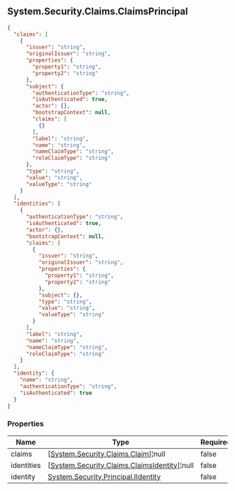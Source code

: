 
<h2 id="tocS_System.Security.Claims.ClaimsPrincipal">System.Security.Claims.ClaimsPrincipal</h2>

<a id="schemasystem.security.claims.claimsprincipal"></a>
<a id="schema_System.Security.Claims.ClaimsPrincipal"></a>
<a id="tocSsystem.security.claims.claimsprincipal"></a>
<a id="tocssystem.security.claims.claimsprincipal"></a>

```json
{
  "claims": [
    {
      "issuer": "string",
      "originalIssuer": "string",
      "properties": {
        "property1": "string",
        "property2": "string"
      },
      "subject": {
        "authenticationType": "string",
        "isAuthenticated": true,
        "actor": {},
        "bootstrapContext": null,
        "claims": [
          {}
        ],
        "label": "string",
        "name": "string",
        "nameClaimType": "string",
        "roleClaimType": "string"
      },
      "type": "string",
      "value": "string",
      "valueType": "string"
    }
  ],
  "identities": [
    {
      "authenticationType": "string",
      "isAuthenticated": true,
      "actor": {},
      "bootstrapContext": null,
      "claims": [
        {
          "issuer": "string",
          "originalIssuer": "string",
          "properties": {
            "property1": "string",
            "property2": "string"
          },
          "subject": {},
          "type": "string",
          "value": "string",
          "valueType": "string"
        }
      ],
      "label": "string",
      "name": "string",
      "nameClaimType": "string",
      "roleClaimType": "string"
    }
  ],
  "identity": {
    "name": "string",
    "authenticationType": "string",
    "isAuthenticated": true
  }
}

```

### Properties

|Name|Type|Required|Restrictions|Description|
|---|---|---|---|---|
|claims|[[System.Security.Claims.Claim](../Models/system.security.claims.claim.md)]¦null|false|read-only|none|
|identities|[[System.Security.Claims.ClaimsIdentity](../Models/system.security.claims.claimsidentity.md)]¦null|false|read-only|none|
|identity|[System.Security.Principal.IIdentity](../Models/system.security.principal.iidentity.md)|false|none|none|


